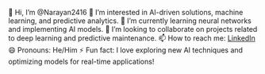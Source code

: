 👋 Hi, I’m @Narayan2416
👀 I’m interested in AI-driven solutions, machine learning, and predictive analytics.
🌱 I’m currently learning neural networks and implementing AI models.
💞️ I’m looking to collaborate on projects related to deep learning and predictive maintenance.
📫 How to reach me: [LinkedIn](https://www.linkedin.com/in/narayanamoorthy-p-h-921181307/)
😄 Pronouns: He/Him
⚡ Fun fact: I love exploring new AI techniques and optimizing models for real-time applications!

<!---
Narayan2416/Narayan2416 is a ✨ special ✨ repository because its `README.md` (this file) appears on your GitHub profile.
You can click the Preview link to take a look at your changes.
--->
